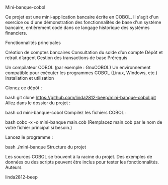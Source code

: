 Mini-banque-cobol

Ce projet est une mini-application bancaire écrite en COBOL. Il s'agit d'un exercice ou d'une démonstration des fonctionnalités de base d'un système bancaire, entièrement codé dans ce langage historique des systèmes financiers.

Fonctionnalités principales

Création de comptes bancaires
Consultation du solde d’un compte
Dépôt et retrait d’argent
Gestion des transactions de base
Prérequis

Un compilateur COBOL (par exemple : GnuCOBOL)
Un environnement compatible pour exécuter les programmes COBOL (Linux, Windows, etc.)
Installation et utilisation

Clonez ce dépôt :

bash
git clone https://github.com/linda2812-beep/mini-banque-cobol.git
Allez dans le dossier du projet :

bash
cd mini-banque-cobol
Compilez les fichiers COBOL :

bash
cobc -x -o mini-banque main.cob
(Remplacez main.cob par le nom de votre fichier principal si besoin.)

Lancez le programme :

bash
./mini-banque
Structure du projet

Les sources COBOL se trouvent à la racine du projet.
Des exemples de données ou des scripts peuvent être inclus pour tester les fonctionnalités.
Auteurs

linda2812-beep
